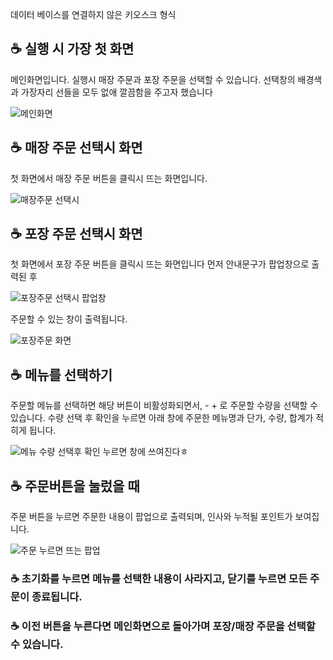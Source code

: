 데이터 베이스를 연결하지 않은 키오스크 형식

## ☕ 실행 시 가장 첫 화면
메인화면입니다. 실행시 매장 주문과 포장 주문을 선택할 수 있습니다.
선택창의 배경색과 가장자리 선들을 모두 없애 깔끔함을 주고자 했습니다

![메인화면](https://user-images.githubusercontent.com/51469989/113513548-3ff38b00-95a5-11eb-86d1-3fe563240a24.JPG)

## ☕ 매장 주문 선택시 화면
첫 화면에서 매장 주문 버튼을 클릭시 뜨는 화면입니다.

![매장주문 선택시](https://user-images.githubusercontent.com/51469989/113513523-25b9ad00-95a5-11eb-9b03-a9d7be34d9af.JPG)

## ☕ 포장 주문 선택시 화면
첫 화면에서 포장 주문 버튼을 클릭시 뜨는 화면입니다
먼저 안내문구가 팝업창으로 출력된 후

![포장주문 선택시 팝업창](https://user-images.githubusercontent.com/51469989/113513734-10914e00-95a6-11eb-9ea1-168436d90f40.JPG)

주문할 수 있는 창이 출력됩니다.

![포장주문 화면](https://user-images.githubusercontent.com/51469989/113513613-85b05380-95a5-11eb-9c16-45839a024859.JPG)

## ☕ 메뉴를 선택하기
주문할 메뉴를 선택하면 해당 버튼이 비활성화되면서, - + 로 주문할 수량을 선택할 수 있습니다.
수량 선택 후 확인을 누르면 아래 창에 주문한 메뉴명과 단가, 수량, 합계가 적히게 됩니다.

![메뉴 수량 선택후 확인 누르면 창에 쓰여진다](https://user-images.githubusercontent.com/51469989/113513649-b42e2e80-95a5-11eb-97dc-291130fba50b.JPG)ㅎ

## ☕ 주문버튼을 눌렀을 때
주문 버튼을 누르면 주문한 내용이 팝업으로 출력되며, 인사와 누적될 포인트가 보여집니다.

![주문 누르면 뜨는 팝업](https://user-images.githubusercontent.com/51469989/113513784-3a4a7500-95a6-11eb-9898-73432cbf4d6c.JPG)

### ☕ 초기화를 누르면 메뉴를 선택한 내용이 사라지고, 닫기를 누르면 모든 주문이 종료됩니다.
### ☕ 이전 버튼을 누른다면 메인화면으로 돌아가며 포장/매장 주문을 선택할 수 있습니다.
